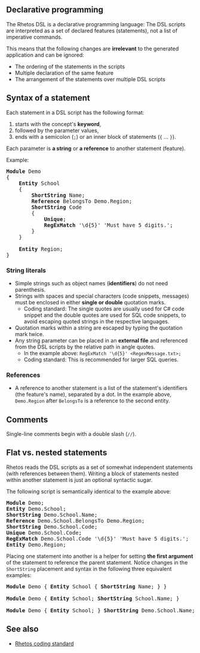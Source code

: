 ## Declarative programming

The Rhetos DSL is a declarative programming language:
The DSL scripts are interpreted as a set of declared features (statements),
not a list of imperative commands.

This means that the following changes are **irrelevant** to the generated application and can be ignored:

* The ordering of the statements in the scripts
* Multiple declaration of the same feature
* The arrangement of the statements over multiple DSL scripts

## Syntax of a statement

Each statement in a DSL script has the following format:

1. starts with the concept's **keyword**,
2. followed by the parameter values,
3. ends with a semicolon (`;`) or an inner block of statements (`{` ... `}`).

Each parameter is **a string** or **a reference** to another statement (feature).

Example:

<pre>
<b>Module</b> Demo
{
    <b>Entity</b> School
    {
        <b>ShortString</b> Name;
        <b>Reference</b> BelongsTo Demo.Region;
        <b>ShortString</b> Code
        {
            <b>Unique</b>;
            <b>RegExMatch</b> '\d{5}' 'Must have 5 digits.';
        }
    }

    <b>Entity</b> Region;
}
</pre>

### String literals

* Simple strings such as object names (**identifiers**) do not need parenthesis.
* Strings with spaces and special characters (code snippets, messages) must be enclosed in either **single or double** quotation marks.
  * Coding standard: The single quotes are usually used for C# code snippet and the double quotes are used for SQL code snippets,
  to avoid escaping quoted strings in the respective languages.
* Quotation marks within a string are escaped by typing the quotation mark twice.
* Any string parameter can be placed in an **external file** and referenced from the DSL scripts by the relative path in angle quotes.
  * In the example above: `RegExMatch '\d{5}' <RegexMessage.txt>;`
  * Coding standard: This is recommended for larger SQL queries.

### References

* A reference to another statement is a list of the statement's identifiers (the feature's name), separated by a dot.
  In the example above, `Demo.Region` after `BelongsTo` is a reference to the second entity.

## Comments

Single-line comments begin with a double slash (`//`).

## Flat vs. nested statements

Rhetos reads the DSL scripts as a set of somewhat independent statements (with references between them).
Writing a block of statements nested within another statement is just an optional syntactic sugar.

The following script is semantically identical to the example above:

<pre>
<b>Module</b> Demo;
<b>Entity</b> Demo.School;
<b>ShortString</b> Demo.School.Name;
<b>Reference</b> Demo.School.BelongsTo Demo.Region;
<b>ShortString</b> Demo.School.Code;
<b>Unique</b> Demo.School.Code;
<b>RegExMatch</b> Demo.School.Code '\d{5}' 'Must have 5 digits.';
<b>Entity</b> Demo.Region;
</pre>

Placing one statement into another is a helper for setting **the first argument** of the statement to reference the parent statement.
Notice changes in the `ShortString` placement and syntax in the following three equivalent examples:

<pre>
<b>Module</b> Demo { <b>Entity</b> School { <b>ShortString</b> Name; } }

<b>Module</b> Demo { <b>Entity</b> School; <b>ShortString</b> School.Name; }

<b>Module</b> Demo { <b>Entity</b> School; } <b>ShortString</b> Demo.School.Name;
</pre>

## See also

* [Rhetos coding standard](Rhetos-coding-standard)
